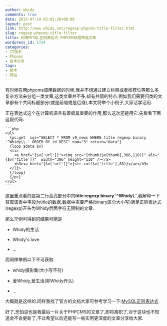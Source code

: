 ```yaml
---
author: whidy
comments: true
date: 2013-07-19 03:01:20+00:00
layout: post
link: http://www.whidy.net/regexp-phpcms-title-filter.html
slug: regexp-phpcms-title-filter
title: 利用MYSQL正则表达式-PHPCMS标题筛选文章
wordpress_id: 1724
categories:
- IT技术
- Phpcms
- 技术分享
tags:
- 技术
- 网站
---
```


有时候在用phpcms调用数据的时候,我并不想通过建立栏目或者推荐位等那么多复杂方法来分组一类文章,这类文章并不多,却有共同的特点.例如我们需要归类的文章都有个共同标题部分(或是前缀或是后缀),本文将举个小例子,大家活学活用.

正在表达式这个在计算机语言有着极其重要的作用,那么这次还是用它.先看看下面这段代码:


    ```php
    <ul>
      {pc:get  sql="SELECT * FROM v9_news WHERE title regexp binary '^Whidy\\.' ORDER BY id DESC" num="3" return="data"}
      {loop $data $v}
      <li>
        <a href="{$v['url']}"><img src="{thumb($v[thumb],306,110)}" alt="{$v['title']}"  width="306" height="110" /></a>
        <h3><a href="{$v['url']}">{str_cut($v['title'],88)}</a></h3>
      </li>
      {/loop}
      {/pc}
    </ul>
    ```



这里重点看的是第二行高亮部分中的**title regexp binary '^Whidy\\.'**,我解释一下获取该表中字段为title的数据,数据中需要严格(binary区分大小写)满足正则表达式(regexp)开头为Whidy后面字符无限制的文章.

那么举例可得到的结果可能是



	
  * Whidy的生活

	
  * Whidy's love

	
  * ...


而同样举例以下不可获取

	
  * whidy摄影集(大小写不符)

	
  * 爱Whidy,爱生活(非Whidy开头)

	
  * ...


大概就是这样的.同样我找了官方的文档大家可参考学习一下:[MySQL正则表达式](http://dev.mysql.com/doc/refman/5.1/zh/regexp.html)

好了,恐怕这也是我最后一片关于PHPCMS的文章了,即将离职了,对于这块也不知道会不会更新了,不过希望以后还能写一些实用更深度的文章分享给大家.
